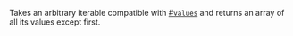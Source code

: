 Takes an arbitrary iterable compatible with [#`values`](#function-values) and returns an array of all its values except first.
